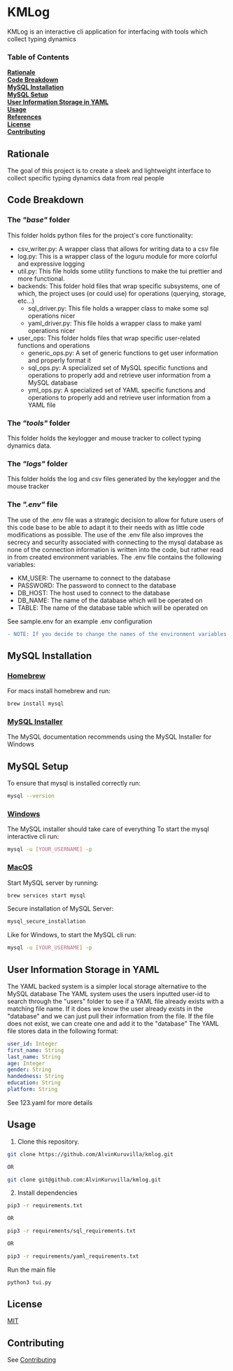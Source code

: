 # KMLog

KMLog is an interactive cli application for interfacing with tools which collect typing dynamics

### Table of Contents

**[Rationale](#rationale)**<br>
**[Code Breakdown](#code-breakdown)**<br>
**[MySQL Installation](#mysql-installation)**<br>
**[MySQL Setup](#mysql-setup)**<br>
**[User Information Storage in YAML](#yaml)**<br>
**[Usage](#usage)**<br>
**[References](#refs)**<br>
**[License](#license)**<br>
**[Contributing](#contributing)**<br>

## Rationale

The goal of this project is to create a sleek and lightweight interface to collect specific typing dynamics data from real people

## Code Breakdown

### The _"base"_ folder

This folder holds python files for the project's core functionality:

- csv_writer.py: A wrapper class that allows for writing data to a csv file
- log.py: This is a wrapper class of the loguru module for more colorful and expressive logging
- util.py: This file holds some utility functions to make the tui prettier and more functional.
- backends: This folder hold files that wrap specific subsystems, one of which, the project uses (or could use) for operations (querying, storage, etc...)
  - sql_driver.py: This file holds a wrapper class to make some sql operations nicer
  - yaml_driver.py: This file holds a wrapper class to make yaml operations nicer
- user_ops: This folder holds files that wrap specific user-related functions and operations
  - generic_ops.py: A set of generic functions to get user information and properly format it
  - sql_ops.py: A specialized set of MySQL specific functions and operations to properly add and retrieve user information from a MySQL database
  - yml_ops.py: A specialized set of YAML specific functions and operations to properly add and retrieve user information from a YAML file

### The _"tools"_ folder

This folder holds the keylogger and mouse tracker to collect typing dynamics data.

### The _"logs"_ folder

This folder holds the log and csv files generated by the keylogger and the mouse tracker

### The _".env"_ file

The use of the .env file was a strategic decision to allow for future users of this code base to be able to adapt it to their needs with as little code modifications as possible. The use of the .env file also improves the secrecy and security associated with connecting to the mysql database as none of the connection information is written into the code, but rather read in from created environment variables.
The .env file contains the following variables:

- KM_USER: The username to connect to the database
- PASSWORD: The password to connect to the database
- DB_HOST: The host used to connect to the database
- DB_NAME: The name of the database which will be operated on
- TABLE: The name of the database table which will be operated on

See sample.env for an example .env configuration

```diff
- NOTE: If you decide to change the names of the environment variables make sure that they do not conflict with an Operating System specific predefined variables. For example USER in MacOS and USERNAME in Windows -
```

## MySQL Installation

### [Homebrew](https://formulae.brew.sh/formula/mysql#default)

For macs install homebrew and run:

```sh
brew install mysql
```

### [MySQL Installer](https://dev.mysql.com/doc/refman/8.0/en/windows-installation.html)

The MySQL documentation recommends using the MySQL Installer for Windows

## MySQL Setup

To ensure that mysql is installed correctly run:

```sh
mysql --version
```

### **<u>Windows</u>**

The MySQL installer should take care of everything
To start the mysql interactive cli run:

```sh
mysql -u [YOUR_USERNAME] -p
```

### **<u>MacOS</u>**

Start MySQL server by running:

```sh
brew services start mysql
```

Secure installation of MySQL Server:

```sh
mysql_secure_installation
```

Like for Windows, to start the MySQL cli run:

```sh
mysql -u [YOUR_USERNAME] -p
```

## User Information Storage in YAML

The YAML backed system is a simpler local storage alternative to the MySQL database
The YAML system uses the users inputted user-id to search through the "users" folder to see if a YAML file already exists with a matching file name. If it does we know the user already exists in the "database" and we can just pull their information from the file. If the file does not exist, we can create one and add it to the "database"
The YAML file stores data in the following format:

```yaml
user_id: Integer
first_name: String
last_name: String
age: Integer
gender: String
handedness: String
education: String
platform: String
```

See 123.yaml for more details

## Usage

1. Clone this repository.

```bash
git clone https://github.com/AlvinKuruvilla/kmlog.git

OR

git clone git@github.com:AlvinKuruvilla/kmlog.git
```

2. Install dependencies

```bash
pip3 -r requirements.txt

OR

pip3 -r requirements/sql_requirements.txt

OR

pip3 -r requirements/yaml_requirements.txt
```

Run the main file

```bash
python3 tui.py
```

## License

[MIT](https://choosealicense.com/licenses/mit/)

## Contributing

See [Contributing](CONTRIBUTING.md)
